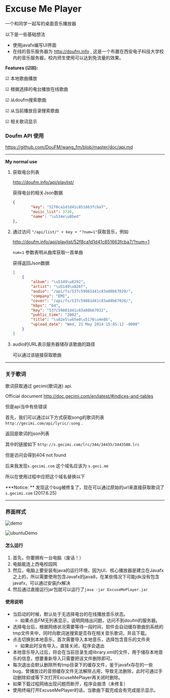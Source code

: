 # Excuse Me Player

一个和同学一起写的桌面音乐播放器

以下是一些基础想法

* 使用javafx编写UI界面
* 在线的音乐服务器为 http://doufm.info , 这是一个布置在西安电子科技大学校内的音乐服务器，校内师生使用可以达到免流量的效果。






**Features (☑☒):**

☑ 本地歌曲播放

☑ 根据选择的电台播放在线歌曲

☑ 从doufm搜索歌曲

☑ 从当前播放目录搜索歌曲

☑ 相关歌词显示



### **Doufm API 使用**

https://github.com/DouFM/wang_fm/blob/master/doc/api.md

---

**My normal use**

1. 获取电台列表

   http://doufm.info/api/playlist/

   获得电台的相关Json数据

   ```json
   {
           "key": "52f8ca1d1d41c851663fcba7", 
           "music_list": 3726, 
           "name": "\u534e\u8bed"
   }, 
   ```

2. 通过访问 `"/api/list/" + key + "?num=1"`获取音乐，例如

    http://doufm.info/api/playlist/52f8ca1d1d41c851663fcba7/?num=1

   `num=1` 参数表明从曲库获取一首单曲

   获得返回Json数据

   ```json
   [
       {
           "album": "\u5149\u8292", 
           "artist": "\u5149\u826f", 
           "audio": "/api/fs/537c59881d41c83a88b67028/", 
           "company": "EMI", 
           "cover": "/api/fs/537c59881d41c83a88b67026/", 
           "kbps": "64", 
           "key": "537c59881d41c83a88b67032", 
           "public_time": "2002", 
           "title": "\u82e5\u65e0\u5176\u4e8b", 
           "upload_date": "Wed, 21 May 2014 15:45:12 -0000"
       }
   ]
   ```

3. audio的URL表示服务器储存该歌曲的路径

   可以通过该链接获取歌曲


---

### **关于歌词**

歌词获取通过 gecimi(歌词迷) api.

Official document http://doc.gecimi.com/en/latest/#indices-and-tables

但是api当中有些错误

首先，我们可以通过以下方式获取song的歌词列表 `http://gecimi.com/api/lyric/:song` .

返回是歌词的json列表

其中的链接如下 `http://s.gecimi.com/lrc/344/34435/3443588.lrc`

但是访问会得到404 not found

后来我发现`s.gecimi.com` 这个域名应该为 `s.geci.me`

所以在使用过程中应把这个域名替换以下

***Notice: ** 发现这个bug被修复了，现在可以通过原始的url来直接获取歌词了 `s.gecimi.com` (2017.6.25) 



---

### 界面样式

![demo](/demoPicture/demo.png)

![ubuntuDemo](/demoPicture/ubuntuDemo.JPG)

#### 怎么运行

1. 首先，你要拥有一台电脑（废话！）
2. 电脑能连上西电校园网
3. 然后，电脑上要安装有java的运行环境，因为UI、核心播放器是建立在Javafx之上的，所以需要使用包含Javafx的java8，在某些情况下可能jdk没有包含javafx，可以通过安装jfx解决
4. 然后通过直接运行jar包就可以运行了`java -jar ExcuseMePlayer.jar`



#### 使用说明

* 当启动的时候，默认处于无选择电台的在线播放音乐状态。
  * 如果点击FM无列表显示，说明网络出问题，访问不到doufm的服务器。
* 选择电台后，根据网络状况需要等待一段时间，软件会自动缓存歌曲到系统的tmp文件夹中，同时向歌词迷搜索是否存在相关音乐歌词，并且下载。
* 点击切换到本地音乐，首次需要导入本地音乐，选择包含音乐的文件夹
  * 如果此时没有导入，直接关闭，程序会退出
* 本地音乐导入过后，将会在当前目录生成library.xml的文件，用于储存本地音乐的信息，想要重新导入只需要把该文件删除即可。
* 每次退出会默认删除所有tmp目录下的缓存文件，鉴于javafx存在的一些bug，曾播放过的音频缓存文件无法解除占用，导致无法删除，此时可通过手动删除抑或等下次打开ExcuseMePlayer再关闭时删除。
* 如果下载过程网络出现问题而断开，程序会崩溃（未修复）
* 使用终端打开ExcuseMePlayer的话，当歌曲下载完成会有完成提示显示。
